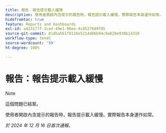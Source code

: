 ```yaml
---
title: 報告：報告提示載入緩慢
description: 使用者開啟內含提示的報告時，報告提示載入緩慢。實際報告本身運作如常。
hidefromtoc: true
feature: Reports and Dashboards
exl-id: a423177f-1ced-49e1-96ee-4c8527689f05
source-git-commit: 81dba561f8116e5214d06b94c9a620e938b14310
workflow-type: tm+mt
source-wordcount: '59'
ht-degree: 100%

---
```


# 報告：報告提示載入緩慢

>[!NOTE]
>
>這個問題已結案。

使用者開啟內含提示的報告時，報告提示載入緩慢。實際報告本身運作如常。

_於 2024 年 12 月 16 日首次通報。_
